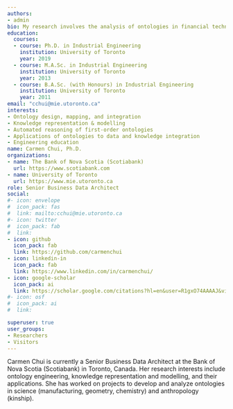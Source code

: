 ```yaml
---
authors:
- admin
bio: My research involves the analysis of ontologies in financial technology and e-science. I have worked on projects to develop and analyze ontologies in science (manufacturing, geometry, chemistry) and anthropology (kinship).
education:
  courses:
  - course: Ph.D. in Industrial Engineering
    institution: University of Toronto
    year: 2019
  - course: M.A.Sc. in Industrial Engineering
    institution: University of Toronto
    year: 2013
  - course: B.A.Sc. (with Honours) in Industrial Engineering
    institution: University of Toronto
    year: 2011
email: "cchui@mie.utoronto.ca"
interests:
- Ontology design, mapping, and integration
- Knowledge representation & modelling
- Automated reasoning of first-order ontologies
- Applications of ontologies to data and knowledge integration
- Engineering education
name: Carmen Chui, Ph.D.
organizations:
- name: The Bank of Nova Scotia (Scotiabank)
  url: https://www.scotiabank.com
- name: University of Toronto
  url: https://www.mie.utoronto.ca
role: Senior Business Data Architect
social:
#- icon: envelope
#  icon_pack: fas
#  link: mailto:cchui@mie.utoronto.ca
#- icon: twitter
#  icon_pack: fab
#  link: 
- icon: github
  icon_pack: fab
  link: https://github.com/carmenchui
- icon: linkedin-in
  icon_pack: fab
  link: https://www.linkedin.com/in/carmenchui/
- icon: google-scholar
  icon_pack: ai
  link: https://scholar.google.com/citations?hl=en&user=R1gxO74AAAAJ&view_op=list_works&sortby=pubdate
#- icon: osf
#  icon_pack: ai
#  link: 

superuser: true
user_groups:
- Researchers
- Visitors
---
```


Carmen Chui is currently a Senior Business Data Architect at the Bank of Nova Scotia (Scotiabank) in Toronto, Canada.  Her research interests include ontology engineering, knowledge representation and modelling, and their applications.  She has worked on projects to develop and analyze ontologies in science (manufacturing, geometry, chemistry) and anthropology (kinship).
